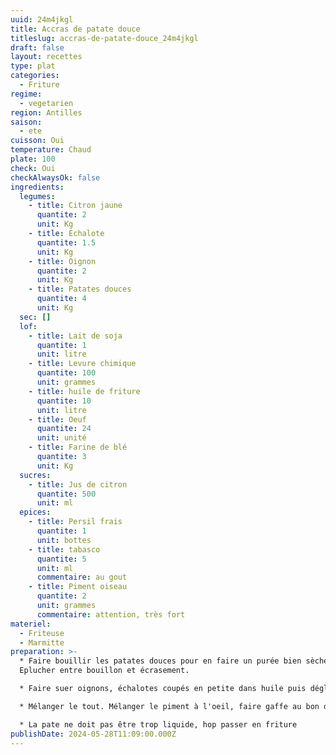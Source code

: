 ```yaml
---
uuid: 24m4jkgl
title: Accras de patate douce
titleslug: accras-de-patate-douce_24m4jkgl
draft: false
layout: recettes
type: plat
categories:
  - Friture
regime:
  - vegetarien
region: Antilles
saison:
  - ete
cuisson: Oui
temperature: Chaud
plate: 100
check: Oui
checkAlwaysOk: false
ingredients:
  legumes:
    - title: Citron jaune
      quantite: 2
      unit: Kg
    - title: Echalote
      quantite: 1.5
      unit: Kg
    - title: Oignon
      quantite: 2
      unit: Kg
    - title: Patates douces
      quantite: 4
      unit: Kg
  sec: []
  lof:
    - title: Lait de soja
      quantite: 1
      unit: litre
    - title: Levure chimique
      quantite: 100
      unit: grammes
    - title: huile de friture
      quantite: 10
      unit: litre
    - title: Oeuf
      quantite: 24
      unit: unité
    - title: Farine de blé
      quantite: 3
      unit: Kg
  sucres:
    - title: Jus de citron
      quantite: 500
      unit: ml
  epices:
    - title: Persil frais
      quantite: 1
      unit: bottes
    - title: tabasco
      quantite: 5
      unit: ml
      commentaire: au gout
    - title: Piment oiseau
      quantite: 2
      unit: grammes
      commentaire: attention, très fort
materiel:
  - Friteuse
  - Marmitte
preparation: >-
  * Faire bouillir les patates douces pour en faire un purée bien sèche.
  Eplucher entre bouillon et écrasement.

  * Faire suer oignons, échalotes coupés en petite dans huile puis déglacer au jus de citron

  * Mélanger le tout. Mélanger le piment à l'oeil, faire gaffe au bon dosage !

  * La pate ne doit pas être trop liquide, hop passer en friture
publishDate: 2024-05-28T11:09:00.000Z
---
```

